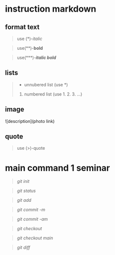 # instruction markdown

## format text

> use (*)-*italic*

>use(**)-**bold**

>use(***)-***italic bold***

## lists

> * unnubered list (use *)
> 1. numbered list (use 1. 2. 3. ...)

## image

![description](photo link)

## quote

> use (>)-quote

# main command 1 seminar

>*git init*

>*git status*

>*git add*

>*git commit -m*

>*git commit -am*

>*git checkout*

>*git checkout main*

>*git diff*